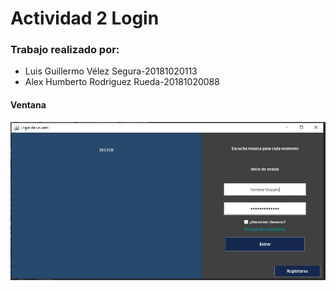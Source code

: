 # Actividad 2 Login

### Trabajo realizado por:
* Luis Guillermo Vélez Segura-20181020113
* Alex Humberto Rodriguez Rueda-20181020088

#### Ventana
![Login](Imagenes/Login.jpeg)
